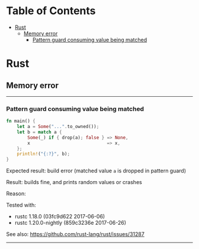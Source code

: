 Table of Contents
=================

   * [Rust](#rust)
      * [Memory error](#memory-error)
         * [Pattern guard consuming value being matched](#pattern-guard-consuming-value-being-matched)

# Rust

## Memory error

---

### Pattern guard consuming value being matched

```rust
fn main() {
    let a = Some("...".to_owned());
    let b = match a {
        Some(_) if { drop(a); false } => None,
        x                             => x,
    };
    println!("{:?}", b);
}
```

Expected result: build error (matched value `a` is dropped in pattern guard)

Result: builds fine, and prints random values or crashes

Reason:

Tested with:
 - rustc 1.18.0 (03fc9d622 2017-06-06)
 - rustc 1.20.0-nightly (859c3236e 2017-06-26)

See also: https://github.com/rust-lang/rust/issues/31287

---

